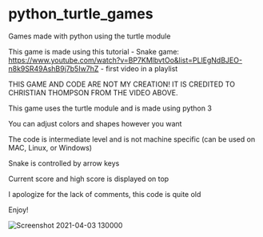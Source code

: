 # python_turtle_games
Games made with python using the turtle module

This game is made using this tutorial - Snake game: https://www.youtube.com/watch?v=BP7KMlbvtOo&list=PLlEgNdBJEO-n8k9SR49AshB9j7b5Iw7hZ - first video in a playlist

THIS GAME AND CODE ARE NOT MY CREATION! IT IS CREDITED TO CHRISTIAN THOMPSON FROM THE VIDEO ABOVE.

This game uses the turtle module and is made using python 3

You can adjust colors and shapes however you want

The code is intermediate level and is not machine specific (can be used on MAC, Linux, or Windows)

Snake is controlled by arrow keys

Current score and high score is displayed on top

I apologize for the lack of comments, this code is quite old

Enjoy!

![Screenshot 2021-04-03 130000](https://user-images.githubusercontent.com/81878922/113490271-d9c01880-947d-11eb-9856-08c664a7d16a.png)
